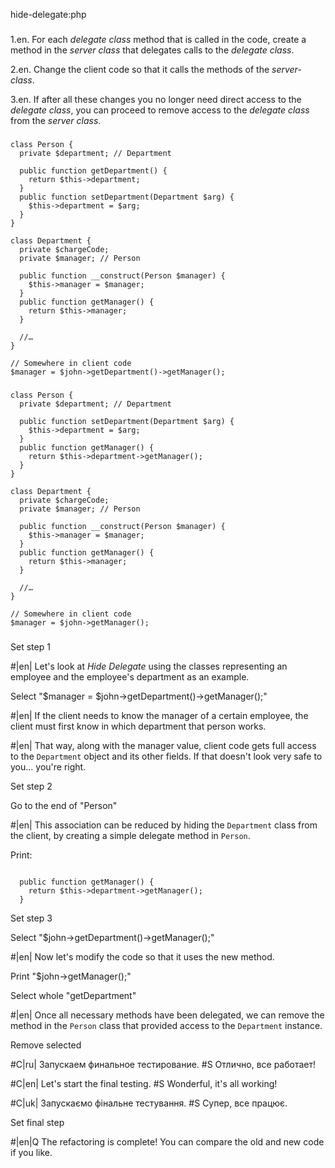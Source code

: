 hide-delegate:php

###

1.en. For each <i>delegate class</i> method that is called in the code, create a method in the <i>server class</i> that delegates calls to the <i>delegate class</i>.

2.en. Change the client code so that it calls the methods of the <i>server-class</i>.

3.en. If after all these changes you no longer need direct access to the <i>delegate class</i>, you can proceed to remove access to the <i>delegate class</i> from the <i>server class</i>. 



###

```
class Person {
  private $department; // Department

  public function getDepartment() {
    return $this->department;
  }
  public function setDepartment(Department $arg) {
    $this->department = $arg;
  }
}

class Department {
  private $chargeCode;
  private $manager; // Person

  public function __construct(Person $manager) {
    $this->manager = $manager;
  }
  public function getManager() {
    return $this->manager;
  }

  //…
}

// Somewhere in client code
$manager = $john->getDepartment()->getManager();
```

###

```
class Person {
  private $department; // Department

  public function setDepartment(Department $arg) {
    $this->department = $arg;
  }
  public function getManager() {
    return $this->department->getManager();
  }
}

class Department {
  private $chargeCode;
  private $manager; // Person

  public function __construct(Person $manager) {
    $this->manager = $manager;
  }
  public function getManager() {
    return $this->manager;
  }

  //…
}

// Somewhere in client code
$manager = $john->getManager();
```

###

Set step 1

#|en| Let's look at <i>Hide Delegate</i> using the classes representing an employee and the employee's department as an example.

Select "$manager = $john->getDepartment()->getManager();"

#|en| If the client needs to know the manager of a certain employee, the client must first know in which department that person works.

#|en| That way, along with the manager value, client code gets full access to the <code>Department</code> object and its other fields. If that doesn't look very safe to you… you're right.

Set step 2

Go to the end of "Person"

#|en| This association can be reduced by hiding the <code>Department</code> class from the client, by creating a simple delegate method in <code>Person</code>.

Print:
```

  public function getManager() {
    return $this->department->getManager();
  }
```

Set step 3

Select "$john->getDepartment()->getManager();"

#|en| Now let's modify the code so that it uses the new method.

Print "$john->getManager();"

Select whole "getDepartment"

#|en| Once all necessary methods have been delegated, we can remove the method in the <code>Person</code> class that provided access to the <code>Department</code> instance.

Remove selected

#C|ru| Запускаем финальное тестирование.
#S Отлично, все работает!

#C|en| Let's start the final testing.
#S Wonderful, it's all working!

#C|uk| Запускаємо фінальне тестування.
#S Супер, все працює.

Set final step

#|en|Q The refactoring is complete! You can compare the old and new code if you like.
